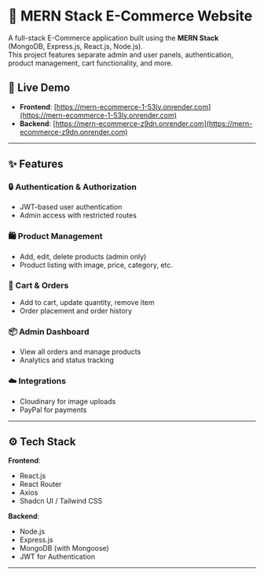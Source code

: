 
# 🛒 MERN Stack E-Commerce Website

A full-stack E-Commerce application built using the **MERN Stack** (MongoDB, Express.js, React.js, Node.js).  
This project features separate admin and user panels, authentication, product management, cart functionality, and more.

## 🚀 Live Demo

- **Frontend**: [https://mern-ecommerce-1-53ly.onrender.com](https://mern-ecommerce-1-53ly.onrender.com)
- **Backend**: [https://mern-ecommerce-z9dn.onrender.com](https://mern-ecommerce-z9dn.onrender.com)

---

## ✨ Features

### 🔒 Authentication & Authorization
- JWT-based user authentication
- Admin access with restricted routes

### 🛍️ Product Management
- Add, edit, delete products (admin only)
- Product listing with image, price, category, etc.

### 🛒 Cart & Orders
- Add to cart, update quantity, remove item
- Order placement and order history

### 📦 Admin Dashboard
- View all orders and manage products
- Analytics and status tracking

### ☁️ Integrations
- Cloudinary for image uploads
- PayPal for payments

---

## ⚙️ Tech Stack

**Frontend**:  
- React.js  
- React Router  
- Axios  
- Shadcn UI / Tailwind CSS 

**Backend**:  
- Node.js  
- Express.js  
- MongoDB (with Mongoose)  
- JWT for Authentication

---


